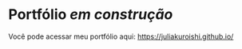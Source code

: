 # Portfólio *em construção*

Você pode acessar meu portfólio aqui: https://juliakuroishi.github.io/

